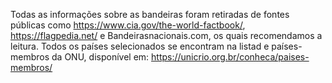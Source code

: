 Todas as informações sobre as bandeiras foram retiradas de fontes públicas como https://www.cia.gov/the-world-factbook/, https://flagpedia.net/ e Bandeirasnacionais.com, os quais recomendamos a leitura.
Todos os países selecionados se encontram na listad e países-membros da ONU, disponível em: https://unicrio.org.br/conheca/paises-membros/
